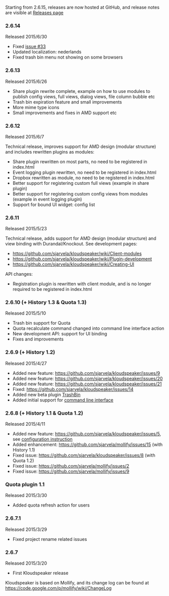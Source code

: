 Starting from 2.6.15, releases are now hosted at GitHub, and release notes are visible at [Releases page](https://github.com/sjarvela/kloudspeaker/releases)

### 2.6.14

Released 2015/6/30
* Fixed [issue #33](https://github.com/sjarvela/kloudspeaker/issues/33)
* Updated localization: nederlands
* Fixed trash bin menu not showing on some browsers

### 2.6.13

Released 2015/6/26
* Share plugin rewrite complete, example on how to use modules to publish config views, full views, dialog views, file column bubble etc
* Trash bin expiration feature and small improvements
* More mime type icons
* Small improvements and fixes in AMD support etc

### 2.6.12

Released 2015/6/7

Technical release, improves support for AMD design (modular structure) and includes rewritten plugins as modules:
* Share plugin rewritten on most parts, no need to be registered in index.html
* Event logging plugin rewritten, no need to be registered in index.html
* Dropbox rewritten as module, no need to be registered in index.html
* Better support for registering custom full views (example in share plugin)
* Better support for registering custom config views from modules (example in event logging plugin)
* Support for bound UI widget: config list

### 2.6.11

Released 2015/5/23

Technical release, adds support for AMD design (modular structure) and view binding with Durandal/Knockout. See development pages:
* https://github.com/sjarvela/kloudspeaker/wiki/Client-modules
* https://github.com/sjarvela/kloudspeaker/wiki/Plugin-development
* https://github.com/sjarvela/kloudspeaker/wiki/Creating-UI

API changes:
* Registration plugin is rewritten with client module, and is no longer required to be registered in index.html

### 2.6.10 (+ History 1.3 & Quota 1.3)

Released 2015/5/10

* Trash bin support for Quota
* Quota recalculate command changed into command line interface action
* New development API: support for UI binding
* Fixes and improvements

### 2.6.9 (+ History 1.2)

Released 2015/4/27

* Added new feature: https://github.com/sjarvela/kloudspeaker/issues/9
* Added new feature: https://github.com/sjarvela/kloudspeaker/issues/20
* Added new feature: https://github.com/sjarvela/kloudspeaker/issues/21
* Fixed: https://github.com/sjarvela/kloudspeaker/issues/14
* Added new beta plugin [TrashBin](https://github.com/sjarvela/kloudspeaker/wiki/Trash-bin-plugin)
* Added initial support for [command line interface](https://github.com/sjarvela/kloudspeaker/wiki/Command-line-interface)

### 2.6.8 (+ History 1.1 & Quota 1.2)

Released 2015/4/11

* Added new feature: https://github.com/sjarvela/kloudspeaker/issues/5, see [configuration instruction](https://github.com/sjarvela/kloudspeaker/wiki/Backend-configuration-options#ignored-filesystem-items-ignored_items)
* Added enhancement: https://github.com/sjarvela/mollify/issues/15 (with History 1.1)
* Fixed issue: https://github.com/sjarvela/kloudspeaker/issues/8 (with Quota 1.2)
* Fixed issue: https://github.com/sjarvela/mollify/issues/2
* Fixed issue: https://github.com/sjarvela/mollify/issues/9

### Quota plugin 1.1

Released 2015/3/30

* Added quota refresh action for users

### 2.6.7.1

Released 2015/3/29

* Fixed project rename related issues

### 2.6.7

Released 2015/3/20

* First Kloudspeaker release

Kloudspeaker is based on Mollify, and its change log can be found at https://code.google.com/p/mollify/wiki/ChangeLog